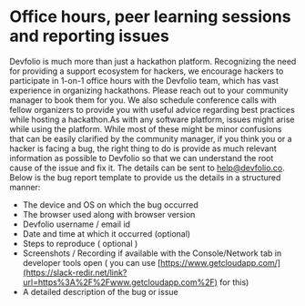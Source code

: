 # Office hours, peer learning sessions and reporting issues

Devfolio is much more than just a hackathon platform. Recognizing the need for providing a support ecosystem for hackers, we encourage hackers to participate in 1-on-1 office hours with the Devfolio team, which has vast experience in organizing hackathons. Please reach out to your community manager to book them for you. We also schedule conference calls with fellow organizers to provide you with useful advice regarding best practices while hosting a hackathon.As with any software platform, issues might arise while using the platform. While most of these might be minor confusions that can be easily clarified by the community manager, if you think you or a hacker is facing a bug, the right thing to do is provide as much relevant information as possible to Devfolio so that we can understand the root cause of the issue and fix it. The details can be sent to help@devfolio.co.  
Below is the bug report template to provide us the details in a structured manner:

* The device and OS on which the bug occurred
* The browser used along with browser version
* Devfolio username / email id
* Date and time at which it occurred \(optional\)
* Steps to reproduce \( optional \)
* Screenshots / Recording if available with the Console/Network tab in developer tools open \( you can use [https://www.getcloudapp.com/](https://slack-redir.net/link?url=https%3A%2F%2Fwww.getcloudapp.com%2F) for this\)
* A detailed description of the bug or issue

